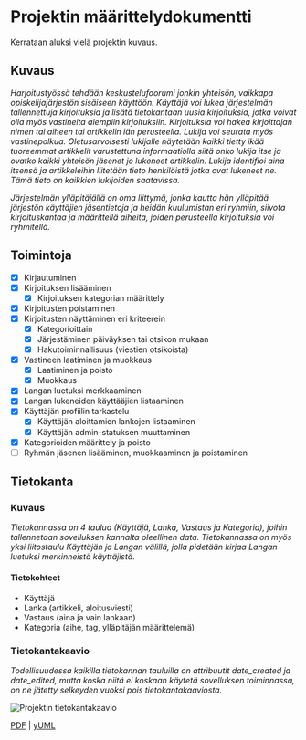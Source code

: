 # Projektin määrittelydokumentti

Kerrataan aluksi vielä projektin kuvaus.

## Kuvaus

*Harjoitustyössä tehdään keskustelufoorumi jonkin yhteisön, vaikkapa opiskelijajärjestön sisäiseen käyttöön. Käyttäjä voi lukea järjestelmän tallennettuja kirjoituksia ja lisätä tietokantaan uusia kirjoituksia, jotka voivat olla myös vastineita aiempiin kirjoituksiin. Kirjoituksia voi hakea kirjoittajan nimen tai aiheen tai artikkelin iän perusteella. Lukija voi seurata myös vastinepolkua. Oletusarvoisesti lukijalle näytetään kaikki tietty ikää tuoreemmat artikkelit varustettuna informaatiolla siitä onko lukija itse ja ovatko kaikki yhteisön jäsenet jo lukeneet artikkelin. Lukija identifioi aina itsensä ja artikkeleihin liitetään tieto henkilöistä jotka ovat lukeneet ne. Tämä tieto on kaikkien lukijoiden saatavissa.*

*Järjestelmän ylläpitäjällä on oma liittymä, jonka kautta hän ylläpitää järjestön käyttäjien jäsentietoja ja heidän kuulumistan eri ryhmiin, siivota kirjoituskantaa ja määrittellä aiheita, joiden perusteella kirjoituksia voi ryhmitellä.*

## Toimintoja

- [x] Kirjautuminen
- [x] Kirjoituksen lisääminen
  - [x] Kirjoituksen kategorian määrittely
- [x] Kirjoitusten poistaminen
- [x] Kirjoitusten näyttäminen eri kriteerein
  - [x] Kategorioittain
  - [x] Järjestäminen päiväyksen tai otsikon mukaan
  - [x] Hakutoiminnallisuus (viestien otsikoista)
- [x] Vastineen laatiminen ja muokkaus
  - [x] Laatiminen ja poisto
  - [x] Muokkaus
- [x] Langan luetuksi merkkaaminen
- [x] Langan lukeneiden käyttääjien listaaminen
- [x] Käyttäjän profiilin tarkastelu
  - [x] Käyttäjän aloittamien lankojen listaaminen
  - [x] Käyttäjän admin-statuksen muuttaminen
- [x] Kategorioiden määrittely ja poisto
- [ ] Ryhmän jäsenen lisääminen, muokkaaminen ja poistaminen

## Tietokanta
### Kuvaus
*Tietokannassa on 4 taulua (Käyttäjä, Lanka, Vastaus ja Kategoria), joihin tallennetaan sovelluksen kannalta oleellinen data. Tietokannassa on myös yksi liitostaulu Käyttäjän ja Langan välillä, jolla pidetään kirjaa Langan luetuksi merkinneistä käyttäjistä.*

#### Tietokohteet
* Käyttäjä
* Lanka (artikkeli, aloitusviesti)
* Vastaus (aina ja vain lankaan)
* Kategoria (aihe, tag, ylläpitäjän määrittelemä)

### Tietokantakaavio
*Todellisuudessa kaikilla tietokannan tauluilla on attribuutit date_created ja date_edited, mutta koska niitä ei koskaan käytetä sovelluksen toiminnassa, on ne jätetty selkeyden vuoksi pois tietokantakaaviosta.*

![Projektin tietokantakaavio](https://yuml.me/7069ca1d.png)

[PDF](http://yuml.me/7069ca1d.pdf) | [yUML](http://yuml.me/edit/7069ca1d)
